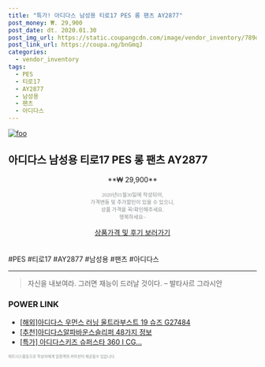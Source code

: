 ```yaml
--- 
title: "특가! 아디다스 남성용 티로17 PES 롱 팬츠 AY2877" 
post_money: ₩. 29,900 
post_date: dt. 2020.01.30 
post_img_url: https://static.coupangcdn.com/image/vendor_inventory/789d/6ba7d84d593866e326afab457729f21283dcf8d8c1561bd3c26664faa133.jpg 
post_link_url: https://coupa.ng/bnGmqJ 
categories: 
  - vendor_inventory 
tags: 
  - PES 
  - 티로17 
  - AY2877 
  - 남성용 
  - 팬츠 
  - 아디다스 
--- 
```

[![foo](https://static.coupangcdn.com/image/vendor_inventory/789d/6ba7d84d593866e326afab457729f21283dcf8d8c1561bd3c26664faa133.jpg)](https://coupa.ng/bnGmqJ) 

## 아디다스 남성용 티로17 PES 롱 팬츠 AY2877 
<p style="text-align: center;">**₩ 29,900**</p> 
<p style="text-align: center;"><span style="color: #898c8f; font-family: Georgia,Times,serif; font-size: 0.75em;">2020년01월30일에 작성되어, <br>가격변동 및 추가할인이 있을 수 있으니,<br> 상품 가격을 꼭!확인해주세요.<br>행복하세요~</span> 
</p>	 
<div markdown="0" style="text-align: center;"><a href="https://coupa.ng/bnGmqJ" class="btn btn--success">상품가격 및 후기 보러가기</a></div> 
<br><br> 
  #PES #티로17 #AY2877 #남성용 #팬츠 #아디다스 
<hr> 

> 자신을 내보여라. 그러면 재능이 드러날 것이다. – 발타사르 그라시안 


### POWER LINK

* <a href="https://blog.naver.com/an0733/221784505911" target="_blank">[해외]아디다스 우먼스 러닝 울트라부스트 19 슈즈 G27484</a>
* <a href="https://blog.naver.com/fasyy4321/221785256911" target="_blank">[추천]아디다스알파바운스슬리퍼 48가지 정보</a>
* <a href="https://blog.naver.com/santokki14/221788229764" target="_blank">[특가] 아디다스키즈 슈퍼스타 360 I CG...</a>

<span style="color: #898c8f; font-family: Georgia,Times,serif; font-size: 0.55em;">파트너스활동으로 작성자에게 일정액의 커미션이 제공될수 있습니다.</span> 
